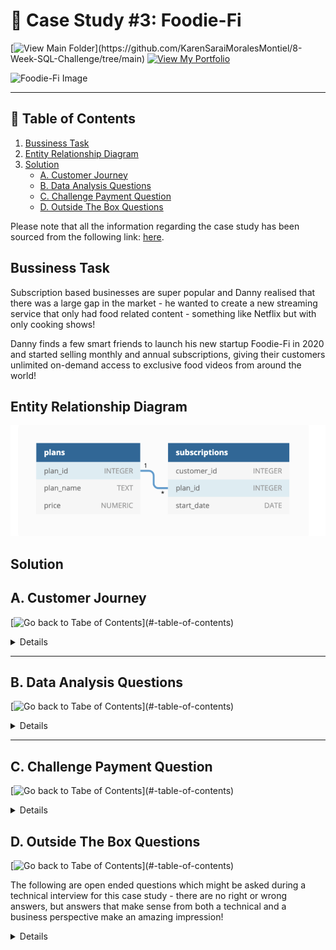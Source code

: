 # 🥑 Case Study #3: Foodie-Fi
[![View Main Folder](https://img.shields.io/badge/View-Main_Folder-971901?)](https://github.com/KarenSaraiMoralesMontiel/8-Week-SQL-Challenge/tree/main)
[![View My Portfolio](https://img.shields.io/badge/View-My_Profile-green?logo=GitHub)](https://github.com/KarenSaraiMoralesMontiel/Portfolio)

<img src='https://8weeksqlchallenge.com/images/case-study-designs/3.png' alt="Foodie-Fi Image" width="500" height="520">

***

## 📖 Table of Contents
1. [Bussiness Task](#bussiness-task)
2. [Entity Relationship Diagram](#entity-relationship-diagram)
3. [Solution](#solutions)
    - [A. Customer Journey](#a-customer-journey)
    - [B. Data Analysis Questions](#b-data-analysis-questions)
    - [C. Challenge Payment Question](#c-challenge-payment-question)
    - [D. Outside The Box Questions ](#d-outside-the-box-questions)

Please note that all the information regarding the case study has been sourced from the following link: [here](https://8weeksqlchallenge.com/case-study-3/).

## Bussiness Task
Subscription based businesses are super popular and Danny realised that there was a large gap in the market - he wanted to create a new streaming service that only had food related content - something like Netflix but with only cooking shows!

Danny finds a few smart friends to launch his new startup Foodie-Fi in 2020 and started selling monthly and annual subscriptions, giving their customers unlimited on-demand access to exclusive food videos from around the world!

## Entity Relationship Diagram
![Foodie-Fi ERD](image.png)

## Solution

## A. Customer Journey
[![Go back to Tabe of Contents](https://img.shields.io/badge/View-Main_Folder-971901?)](#-table-of-contents)

<details>

Based off the 8 sample customers provided in the sample from the subscriptions table, write a brief description about each customer’s onboarding journey.

````sql
SELECT 
	  subscriptions.customer_id,
	  plans.plan_name,
	  plans.price,
	  subscriptions.start_date
FROM foodie_fi.subscriptions subscriptions
LEFT JOIN  foodie_fi.plans plans
USING (plan_id)
WHERE subscriptions.customer_id IN (1,2,11,13,15,16,18,19);
````

**Answer:**
| customer_id | plan_name | price | start_date |
| ----------- | --------- | ----- | ---------- |
|1	|trial	|0	|01/08/2020|
|1	|basic monthly	|9.9	|08/08/2020|
|2	|trial	|0	|20/09/2020|
|2	|pro annual	|199	|27/09/2020|
|11	|trial	|0	|19/11/2020|
|11	|churn	|NULL	|26/11/2020|
|13	|trial	|0	|15/12/2020|
|13	|basic monthly	|9.9	|22/12/2020|
|13	|pro monthly	|19.9	|29/03/2021|
|15	|trial	|0	|17/03/2020|
|15	|pro monthly	|19.9	|24/03/2020|
|15	|churn	|NULL	|29/04/2020|
|16	|trial	|0	|31/05/2020|
|16	|basic monthly	|9.9	|07/06/2020|
|16	|pro annual	|199	|21/10/2020|
|18	|trial	|0	|06/07/2020|
|18	|pro monthly	|19.9	|13/07/2020|
|19	|trial	|0	|22/06/2020|
|19	|pro monthly	|19.9	|29/06/2020|
|19	|pro annual	|199	|29/08/2020|


Let's start with customer 1! They started a trial plan on August 1, 2020 updated automatically to basic monthly plan a week after and has been on that plan ever since.

| customer_id | plan_name | price | start_date |
| ----------- | --------- | ----- | ---------- |
|1	|trial	|0	|01/08/2020|
|1	|basic monthly	|9.9	|08/08/2020|

Customer 15 started with a trial on March 31, 2020 and updated to pro monthy a week after but cancelled a month and five days later.

| customer_id | plan_name | price | start_date |
| ----------- | --------- | ----- | ---------- |
|15	|trial	|0	|17/03/2020|
|15	|pro monthly	|19.9	|24/03/2020|
|15	|churn	|NULL	|29/04/2020|

Customer 19 started with a trialplan on June 22, 2020,  upgraded it to a pro monthly plan a week after and two months later updated to a pro annual plan.

| customer_id | plan_name | price | start_date |
| ----------- | --------- | ----- | ---------- |
|19	|trial	|0	|22/06/2020|
|19	|pro monthly	|19.9	|29/06/2020|
|19	|pro annual	|199	|29/08/2020|

</details>

***

## B. Data Analysis Questions
[![Go back to Tabe of Contents](https://img.shields.io/badge/View-Main_Folder-971901?)](#-table-of-contents)

<details>

### 1. How many customers has Foodie-Fi ever had?

````sql
SELECT COUNT(DISTINCT customer_id) total_customers
FROM foodie_fi.subscriptions;
````

**Answer:**
| total_customers |
| --------------- |
| 1000            |

- Foodie-Fi has had 1000 customers in total.

***

### 2. What is the monthly distribution of trial plan start_date values for our dataset - use the start of the month as the group by value?

````sql
SELECT
  TO_CHAR(start_date, 'Month') AS trial_month,
  COUNT(DISTINCT customer_id) AS trial_total_customers
FROM foodie_fi.subscriptions
WHERE plan_id = 0
GROUP BY TO_CHAR(start_date, 'Month'), EXTRACT(MONTH FROM start_date)
ORDER BY EXTRACT(MONTH FROM start_date);
````

**Answer:**
|trial_month | trial_total_customers |
| ---------- | --------------------- | 
|January  	|88|
|February 	|68|
|March    	|94|
|April    	|81|
|May      	|88|
|June     	|79|
|July     	|89|
|August   	|88|
|September |	87|
|October  |	79|
|November |	75|
|December |	84|

- The higuest amount of trial customers occurs in March, followed by July and then January or August.

***

### 3. What plan start_date values occur after the year 2020 for our dataset? Show the breakdown by count of events for each plan_name

````sql
SELECT
  plan_name,
  COUNT(DISTINCT customer_id) total_count_after_2020
FROM foodie_fi.subscriptions
LEFT JOIN foodie_fi.plans
USING (plan_id)
WHERE EXTRACT(YEAR FROM start_date) > 2020
GROUP BY plan_name;
````

**Answer:** 
|plan_name | total_count_after_2020 |
| -------- | ---------------------- |
|basic monthly|	8 |
|churn|	71 |
|pro annual|	63 |
|pro monthly|	60 |

- A lot of our customer desactivated their accounts.

***

### 4. What is the customer count and percentage of customers who have churned rounded to 1 decimal place?

````sql
SELECT
  plan_name,
  COUNT(DISTINCT customer_id) churn_count,
  ROUND(100*COUNT(DISTINCT customer_id)::numeric/(
  SELECT COUNT(DISTINCT customer_id)
  FROM foodie_fi.subscriptions), 2) percentage
FROM foodie_fi.subscriptions
LEFT JOIN foodie_fi.plans
USING (plan_id)
WHERE plan_name = 'churn'
GROUP BY plan_name;
````

**Answer:**
| plan_name | churn_count | percentage |
| --------- | ----------- | ---------- |
| churn     | 307         | 30.70      |

- 30% of all customer have desactivated their account.

***

### 5. How many customers have churned straight after their initial free trial - what percentage is this rounded to the nearest whole number?

````sql
WITH customer_plans_cte AS (
  SELECT 
    plan_name,
    customer_id,
    ROW_NUMBER() OVER (PARTITION BY customer_id ORDER BY start_date) AS movements_num
  FROM foodie_fi.subscriptions subscriptions
  LEFT JOIN foodie_fi.plans
	USING (plan_id)
)
SELECT 
	COUNT(CASE 
    WHEN movements_num = 2 AND plan_name = 'churn' THEN 1 
    ELSE 0 END) AS churned_customers,
	(100.0 * COUNT(
    CASE 
      WHEN movements_num = 2 AND plan_name = 'churn' THEN 1 
      ELSE 0 END) 
	  / (SELECT COUNT(DISTINCT customer_id) 
      FROM foodie_fi.subscriptions)
  )::NUMERIC AS churn_percentage FROM customer_plans_cte
WHERE plan_name = 'churn'
AND movements_num = 2;
````

**Answer:**
| churned_customers | churn_percentage |
| ----------------- | ---------------- |
| 92                | 9                |

 - Only 9% of customers bother to desactivate their accounts after the frial trial.

***

### 6. What is the number and percentage of customer plans after their initial free trial?

I first created a cte called `movements_cte` using `ROW_NUMBER()` over the customer_id ordering them by the start_date in ascending order joining the tables `plans` and `subscriptions`.

In the outer querry I did a self join to get the first movements and second_movements and select the ones whose first movement is `trial`.

Laslty, I performed calculations to get the count_per_plan and the percentage of plans.

````sql
WITH movements_cte AS (
	SELECT customer_id,
		plans.plan_id,
		plans.plan_name,
		ROW_NUMBER() OVER (PARTITION BY subscriptions.customer_id ORDER BY subscriptions.start_date) movements
FROM foodie_fi.plans plans
RIGHT JOIN foodie_fi.subscriptions subscriptions
ON plans.plan_id = subscriptions.plan_id)
SELECT second_movement.plan_id,second_movement.plan_name, 
	   COUNT(DISTINCT first_trial.customer_id) customer_count,
	   ROUND(100 * COUNT(DISTINCT first_trial.customer_id) / (
	   		SELECT COUNT(DISTINCT customer_id)
		   		FROM foodie_fi.subscriptions
	   )::numeric,2) percentage
FROM movements_cte first_trial
JOIN movements_cte second_movement
  ON first_trial.customer_id = second_movement.customer_id
  AND first_trial.movements = 1
  AND second_movement.movements = 2
WHERE first_trial.plan_name = 'trial'
GROUP BY 1,2;
````

Another way to solve it is by using `LEAD` on plan_id in the cte window over a `PARTITION BY` customer_id before ordering them by start_date.

In the outer querry select all the rows with previous plan as 0.

Finally we calculate the count per plan and the percentage of each plan.

````sql
WITH movements_cte AS (
	SELECT customer_id,
		subscriptions.plan_id previous_plan,
		LEAD(subscriptions.plan_id) OVER (PARTITION BY subscriptions.customer_id ORDER BY subscriptions.start_date) next_plan
FROM foodie_fi.subscriptions subscriptions
)
SELECT movements_cte.next_plan plan_id,
		plans.plan_name,
	   COUNT(DISTINCT movements_cte.customer_id),
	   ROUND((100 * COUNT(DISTINCT movements_cte.customer_id)::numeric / 
	   (
	   		SELECT COUNT(DISTINCT customer_id)
	   		FROM movements_cte)), 2)
FROM movements_cte
JOIN foodie_fi.plans plans  
	ON movements_cte.next_plan = plans.plan_id
WHERE previous_plan = 0
GROUP BY 1,2;
````

**Answer:**
|plan_id|plan_name	|customer_count	|percentage|
| ----  | --------- | ------------- | -------- |
|1 |basic monthly|	546|	54.60|
|2|pro monthly|	325|	32.50|
|3|pro annual|	37|	3.70|
|4| churn |	92|	9.20|

- Almost 80% of all customers upgrade to a monthly subscriptions while only 3.7% of customers upgrade to pro annual and only 9% disactivate their accounts

***

### 7. What is the customer count and percentage breakdown of all 5 plan_name values at 2020-12-31?

We first create a cte called `movements_desc_cte` using `ROW_NUMBER()` over the customer_id ordering them by the start_date in descending order.

In the outer querry we select all the movements where `movements_desc` is equal to one to get the last movement.

Lastly, I performed calculations to get the count_per_plan and the percentage of plans.

````sql
WITH movements_desc_cte AS (
	SELECT plans.plan_id,
		plans.plan_name,
	  ROW_NUMBER() OVER (PARTITION BY subscriptions.customer_id ORDER BY subscriptions.start_date DESC) movements_desc
FROM foodie_fi.plans plans
JOIN foodie_fi.subscriptions subscriptions
	ON plans.plan_id = subscriptions.plan_id
WHERE start_date::date <= '2020-12-31')
SELECT plan_id,
	   plan_name,
	   COUNT(plan_name)::numeric count_per_plan,
	   ROUND(100 * COUNT(plan_name) / (
	   		SELECT COUNT(plan_name)
		    FROM movements_desc_cte
		   WHERE movements_desc = 1
	   )::numeric, 2) percentage_before_date
FROM movements_desc_cte
WHERE movements_desc = 1
GROUP BY 1,2
ORDER BY plan_id;
````

Another way to solve it is by using `LEAD` on start_date in the cte window over a `PARTITION BY` customer_id before `2020-12-31`.

In the outer querry select all the rows with `next_date` as null to select the last movement.

Finally we calculate the count per plan and the percentage of each plan.

````sql
WITH movements_cte AS (
	SELECT
		subscriptions.customer_id,
		plans.plan_id,
		plans.plan_name,
		LEAD(subscriptions.start_date) OVER (PARTITION BY subscriptions.customer_id ORDER BY subscriptions.start_date) next_date
FROM foodie_fi.plans plans
JOIN foodie_fi.subscriptions subscriptions
on plans.plan_id = subscriptions.plan_id
	WHERE start_date <= '2020-12-31'
)
SELECT
	plan_id,
	plan_name, 
	COUNT(DISTINCT customer_id)::numeric AS customers,
  ROUND(100.0 * 
    COUNT(DISTINCT customer_id)
    / (SELECT COUNT(DISTINCT customer_id) 
      FROM movements_cte)
  ,2) AS percentage
FROM movements_cte 
WHERE next_date IS NULL
GROUP BY 1,2
ORDER BY 1;
````

**Answer:**
|plan_id|	plan_name|	count_per_plan| percentage_before_date |
| ----- | -------- | -------------- | ---------------------- |
|0|	trial|	19| 1.90 |
|1|	basic monthly|	224| 22.40 |
|2|	pro monthly|	326| 32.60  |
|3|	pro annual|	195| 19.50     |
|4|	churn|	236| 23.60       |

- Almost 50% of customers before 2021 were on the monthly subscriptions.

***

### 8. How many customers have upgraded to an annual plan in 2020?

We can create a movements_cte using `ROW_NUMBER` partitioned by `customer_id` ordering them by `start_date` where the start_year is `2020`.

In the outer querry count the plan_name where the `plan_name` is pro_annual and the `start_date_year` is `2020`.

Finally we count the records.

````sql
WITH movements_cte AS (
	SELECT plans.plan_id,
		plans.plan_name,
	  ROW_NUMBER() OVER (PARTITION BY subscriptions.customer_id ORDER BY subscriptions.start_date) movements
FROM foodie_fi.plans plans
JOIN foodie_fi.subscriptions subscriptions
	ON plans.plan_id = subscriptions.plan_id
WHERE EXTRACT(YEAR FROM subscriptions.start_date ) = '2020')
SELECT  
	COUNT(plan_name) total_count_pro_annual
FROM movements_cte
WHERE movements > 1
AND plan_name = 'pro annual';
````
Another way is We can create a movements_cte using `LEAD` on `plan_id` and to the `start_date` partitioned by `customer_id` and another one getting the year from the start_date

In the outer querry count the plan_name where the `plan_name` is `3` and the `start_year` is `2020`.

Finally we count the records.

````sql
WITH movements_cte AS (
	SELECT customer_id,
		plan_id previous_plan,
		LEAD(plan_id) OVER (PARTITION BY customer_id ORDER BY start_date) next_plan,
		LEAD(EXTRACT(YEAR FROM start_date)) OVER (PARTITION BY customer_id ORDER BY start_date) start_year
FROM  foodie_fi.subscriptions
)
SELECT count(next_plan) total_count_pro_annual
FROM movements_cte
WHERE next_plan = 3
and start_year = '2020';
````

**Answer:**
|total_count_pro_annual|
|  ----- |
|  195   |

- Only 195 customers have upgraded to pro annual. 

***

### 9. How many days on average does it take for a customer to an annual plan from the day they join Foodie-Fi?

````sql
WITH start_plan_cte AS
  (SELECT plan_id,
   		  start_date final_date,
          FIRST_VALUE(start_date) OVER (PARTITION BY customer_id
                                       ORDER BY start_date) plan_start_date
   FROM foodie_fi.subscriptions subscriptions)
SELECT round(avg( final_date - plan_start_date), 2) AS avg_conversion_to_pro_annual_days
FROM start_plan_cte
WHERE plan_id = 3;
````

**Answer:**
| avg_conversion_to_pro_annual_days |
| --------------------------------- |
| 104.62                            |

- It takes a little more than three months for customers to choose to upgrade to pro annual.

***

### 10. Can you further breakdown this average value into 30 day periods (i.e. 0-30 days, 31-60 days etc)

We use `WIDTH_BUCKET`. 

````sql
WITH start_plan_cte AS (
    SELECT plan_id,
           start_date AS final_date,
           FIRST_VALUE(start_date) OVER (PARTITION BY customer_id ORDER BY start_date) AS plan_start_date
    FROM foodie_fi.subscriptions
),
counts AS (
    SELECT (WIDTH_BUCKET(final_date - plan_start_date, 0, 365, 12)) AS bucket,
           COUNT(plan_id) AS pro_annual_count
    FROM start_plan_cte
    WHERE plan_id = 3
    GROUP BY bucket
    ORDER BY bucket
)
SELECT CONCAT(
           (bucket - 1) * 30 + 1, ' - ', bucket * 30, ' days'
       ) AS bucket_range,
       pro_annual_count
FROM counts;
````

**Answer:**
|bucket_range |	pro_annual_count |
| ----------- | ---------------- |
|1 - 30 days|	49 |
|31 - 60 days|	24 |
|61 - 90 days|	35 |
|91 - 120 days|	35 |
|121 - 150 days|	43|
|151 - 180 days|	37|
|181 - 210 days|	24|
|211 - 240 days|	4|
|241 - 270 days|	4|
|271 - 300 days|	1|
|301 - 330 days|	1|
|331 - 360 days|	1|

- We see the higuest upgrade to pro annual was its higuest the first thirty days. As days passed only one one person bothered to upgrade - customers have not seen appeal to the pro annual account.

***

### 11. How many customers downgraded from a pro monthly to a basic monthly plan in 2020?

````sql
WITH movements_cte AS (
	SELECT customer_id,
		subscriptions.plan_id previous_plan,
		LEAD(subscriptions.plan_id) OVER (PARTITION BY subscriptions.customer_id ORDER BY subscriptions.start_date) next_plan,
		LEAD(subscriptions.start_date) OVER (PARTITION BY subscriptions.customer_id ORDER BY subscriptions.start_date DESC) next_date
FROM foodie_fi.subscriptions subscriptions
	
)
SELECT COUNT(DISTINCT customer_id) downgrade_pro_monthly_basic
FROM movements_cte
WHERE previous_plan = 2
	AND next_plan = 1
AND EXTRACT(YEAR FROM next_date) = 2020;
````

**Answer:**
| downgrade_pro_monthly_basic | 
| --------------------------- |
| 0 |

- No customer has downgraded from pro monthly to basic monthly, which is good! No customer has been dissastified with the upgrade!

</details>

***

## C. Challenge Payment Question
[![Go back to Tabe of Contents](https://img.shields.io/badge/View-Main_Folder-971901?)](#-table-of-contents)

<details>

The Foodie-Fi team wants you to create a new `payments` table for the year 2020 that includes amounts paid by each customer in the `subscriptions` table with the following requirements:

- monthly payments always occur on the same day of month as the original `start_date` of any monthly paid plan
- upgrades from basic to monthly or pro plans are reduced by the current paid amount in that month and start immediately
- upgrades from pro monthly to pro annual are paid at the end of the current billing period and also starts at the end of the month period
- once a customer churns they will no longer make payments

````sql

````

**Answer:**


***


</details>

## D. Outside The Box Questions
[![Go back to Tabe of Contents](https://img.shields.io/badge/View-Main_Folder-971901?)](#-table-of-contents)

The following are open ended questions which might be asked during a technical interview for this case study - there are no right or wrong answers, but answers that make sense from both a technical and a business perspective make an amazing impression!

<details>

### 1. How would you calculate the rate of growth for Foodie-Fi?

````sql

````

**Answer:**


### 2. What key metrics would you recommend Foodie-Fi management to track over time to assess performance of their overall business?

````sql

````

**Answer:**


### 3. What are some key customer journeys or experiences that you would analyse further to improve customer retention?

````sql

````

**Answer:**


### 4. If the Foodie-Fi team were to create an exit survey shown to customers who wish to cancel their subscription, what questions would you include in the survey?

````sql

````

**Answer:**


### 5. What business levers could the Foodie-Fi team use to reduce the customer churn rate? How would you validate the effectiveness of your ideas?

````sql

````

**Answer:**


</details>

